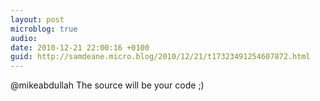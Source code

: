 ```yaml
---
layout: post
microblog: true
audio: 
date: 2010-12-21 22:00:16 +0100
guid: http://samdeane.micro.blog/2010/12/21/t17323491254607872.html
---
```

@mikeabdullah The source will be your code ;)
